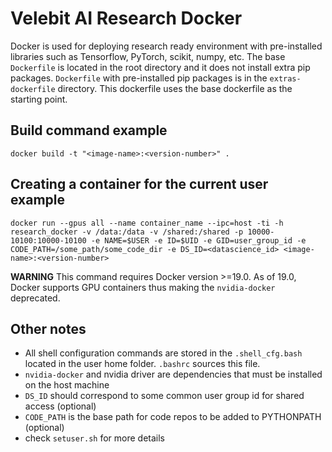 # Velebit AI Research Docker

Docker is used for deploying research ready environment with pre-installed
libraries such as Tensorflow, PyTorch, scikit, numpy, etc.
The base `Dockerfile` is located in the root directory and it does not install extra pip packages. `Dockerfile` with pre-installed pip packages is in the `extras-dockerfile` directory. This dockerfile uses the base dockerfile as the starting point.

## Build command example
`docker build -t "<image-name>:<version-number>" .`

## Creating a container for the current user example
`docker run --gpus all --name container_name --ipc=host -ti -h research_docker -v /data:/data -v /shared:/shared -p 10000-10100:10000-10100 -e NAME=$USER -e ID=$UID -e GID=user_group_id -e CODE_PATH=/some_path/some_code_dir -e DS_ID=<datascience_id> <image-name>:<version-number>`

**WARNING**
This command requires Docker version >=19.0. As of 19.0, Docker supports GPU containers thus making the `nvidia-docker` deprecated.


## Other notes
* All shell configuration commands are stored in the `.shell_cfg.bash` located in the user home folder. `.bashrc` sources this file.
* `nvidia-docker` and nvidia driver are dependencies that must be installed on the host machine
* `DS_ID` should correspond to some common user group id for shared access (optional)
* `CODE_PATH` is the base path for code repos to be added to PYTHONPATH (optional)
* check `setuser.sh` for more details
